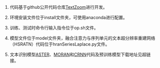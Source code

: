 1. 代码基于github公开代码仓库[TextZoom](https://github.com/JasonBoy1/TextZoom)进行开发。

2. 环境安装文件位于install文件夹，可使用anaconda进行配置。

3. 训练、测试时命令行输入指令位于op.sh文件。

4. 模型文件位于model文件夹，融合注意力与序列单元的文本超分辨率重建网络（HSRATN）代码位于hranSeriesLaplace.py文件。

5. 文本识别模型[ASTER](https://github.com/ayumiymk/aster.pytorch)、[MORAN](https://github.com/Canjie-Luo/MORAN_v2)和[CRNN](https://github.com/meijieru/crnn.pytorch)代码及预训练模型下载地址见超链接。